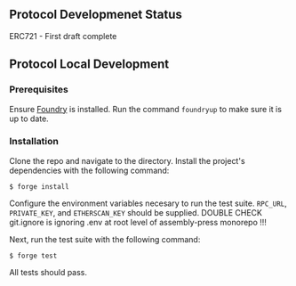 ## Protocol Developmenet Status
ERC721 - First draft complete

## Protocol Local Development

### Prerequisites
Ensure [Foundry](https://github.com/foundry-rs/foundry) is installed. Run the command `foundryup` to make sure it is up to date.

### Installation

Clone the repo and navigate to the directory. Install the project's dependencies with the following command:
```
$ forge install
```

Configure the environment variables necesary to run the test suite. `RPC_URL`, `PRIVATE_KEY`, and `ETHERSCAN_KEY` should be supplied. DOUBLE CHECK git.ignore is ignoring .env at root level of assembly-press monorepo !!!

Next, run the test suite with the following command:
```
$ forge test
```
All tests should pass.
